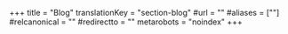+++
title = "Blog"
translationKey = "section-blog"
#url = ""
#aliases = [""]
#relcanonical = ""
#redirectto = ""
metarobots = "noindex"
+++
